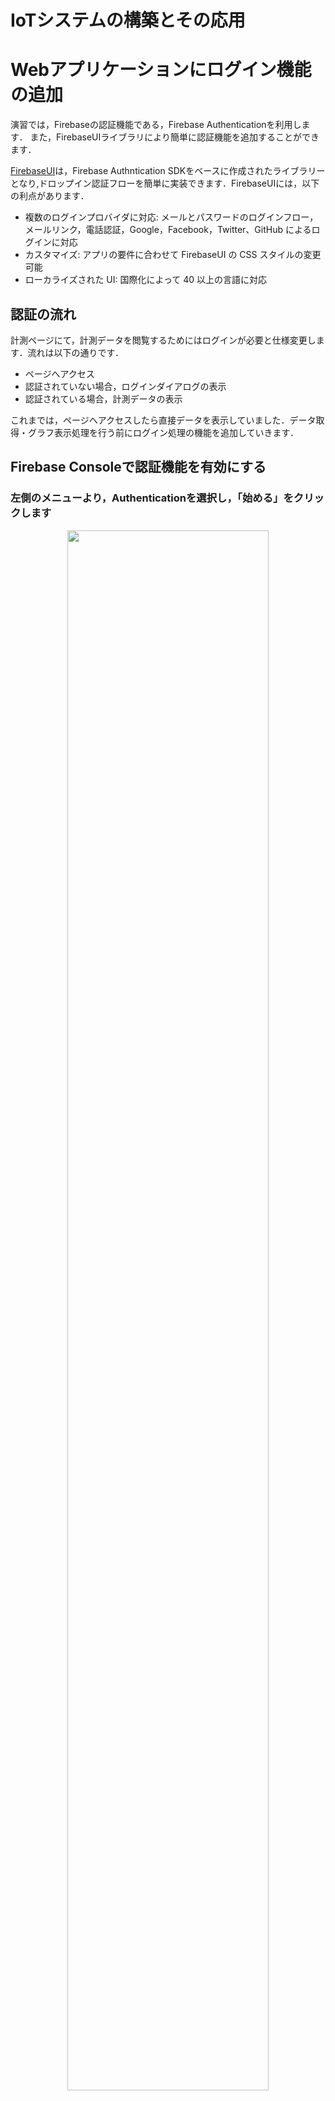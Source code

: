 # IoTシステムの構築とその応用


# Webアプリケーションにログイン機能の追加

演習では，Firebaseの認証機能である，Firebase Authenticationを利用します．
また，FirebaseUIライブラリにより簡単に認証機能を追加することができます．


[FirebaseUI](https://github.com/firebase/firebaseui-web)は，Firebase Authntication SDKをベースに作成されたライブラリーとなり,ドロップイン認証フローを簡単に実装できます．FirebaseUIには，以下の利点があります．

- 複数のログインプロバイダに対応: メールとパスワードのログインフロー，メールリンク，電話認証，Google，Facebook，Twitter、GitHub によるログインに対応
- カスタマイズ: アプリの要件に合わせて FirebaseUI の CSS スタイルの変更可能
- ローカライズされた UI: 国際化によって 40 以上の言語に対応

## 認証の流れ


計測ページにて，計測データを閲覧するためにはログインが必要と仕様変更します．流れは以下の通りです．

- ページへアクセス
- 認証されていない場合，ログインダイアログの表示
- 認証されている場合，計測データの表示

これまでは，ページへアクセスしたら直接データを表示していました．データ取得・グラフ表示処理を行う前にログイン処理の機能を追加していきます．


## Firebase Consoleで認証機能を有効にする

### 左側のメニューより，Authenticationを選択し，「始める」をクリックします

<center>
<img src="images/lite/fb_auth_start.png" width="80%">
</center>


### ログインプロバイダを選択します．今回は「メール/パスワード」を選択します．

<center>
<img src="images/lite/fb_auth_1.png" width="50%">
</center>

### 「メール/パスワード」を有効にします．

<center>
<img src="images/lite/fb_auth_2.png" width="50%">
</center>

<center>
<img src="images/lite/fb_auth_3.png" width="50%">
</center>

### ユーザーを追加します

メールアドレスとパスワードを入力します．

<center>
<img src="images/lite/fb_auth_4.png" width="50%">
</center>

<center>
<img src="images/lite/fb_auth_5.png" width="50%">
</center>



## FirebaseUI の準備

FirebaseUIライブラリをCDNを用いた方法で導入します．

これまでの `index.html` の head タグ内に以下の行を追加します．
```html
    <!-- Firebase Auth UI-->
    <script src="https://www.gstatic.com/firebasejs/ui/6.0.1/firebase-ui-auth.js"></script>
    <link type="text/css" rel="stylesheet" href="https://www.gstatic.com/firebasejs/ui/6.0.1/firebase-ui-auth.css" />
```

これにより，ページにFirebaseUIの機能が利用できるようになります．


## ログイン機能の実装

`<body>`タグの直下に以下のタグを追加します．この`<div>`タグ内にログインダイアログが表示されます．

```html
 <div id="firebaseui-auth-container"></div>
```

`firebase.auth()`の関数を使い，ログインの有無を調べます．未ログインの時はFirebaseUIによるログインを，ログイン済みの時はグラフ表示を行います．

```javascript
      firebase.auth().onAuthStateChanged((user) => {
            if (user) {
                // User is signed in, see docs for a list of available properties
                // https://firebase.google.com/docs/reference/js/firebase.User
                var uid = user.uid;
                document.getElementById('buttons').style.display = 'block';
                show_data();
            } else {
                // User is signed out
                console.log("no login")
                var uiConfig = {
                    // ログイン成功時のリダイレクト先
                    signInSuccessUrl: 'index.html',

                    // 利用する認証機能
                    signInOptions: [
                        firebase.auth.EmailAuthProvider.PROVIDER_ID
                    ],
                };

                var ui = new firebaseui.auth.AuthUI(firebase.auth());
                ui.start('#firebaseui-auth-container', uiConfig);                
            }
        });
    });
```

ログアウト処理は以下となります．
```javascript
    function logout() {
            firebase.auth().signOut().then(() => {
                // ログアウト成功
                document.location = 'index.html';
            }).catch((error) => {
                // ログアウトエラー処理
            });

    }
```

これまでのグラフ表示に関する記述を`show_data`関数にします．

```javascript
    function show_data(){

      let app = firebase.app();
      //let station_id = "st001";
      let container = document.getElementById('visualization');
      let names = ['Humidity', 'Pressure', 'Templature'];
      let dataset = new vis.DataSet();
      let groups = new vis.DataSet();
      
      groups.add({
          id: 0,
          content: names[0],
          className: 'style-0',
          options: {
            yAxisOrientation: 'left',
            interpolation: false,
            drawPoints: {
                size: 2
            }
          }
      });

      groups.add({
          id: 1,
          content: names[1],
          className: 'style-1',
          options: {
            yAxisOrientation: 'left',
            interpolation: false,
            drawPoints: {
              size: 2
            }
          }
      });

      groups.add({
          id: 2,
          content: names[2],
          className: 'style-2',
          options: {
            yAxisOrientation: 'left',
            interpolation: false,
            drawPoints: {
              size: 2
            }
          }
      });

      let date = new Date();
      let options = {
          dataAxis: {
              showMinorLabels: true,
              alignZeros: false
          },
          width: '100%',
          height: '550px',
          legend: { left: { position: "top-right" } },
          start: date.setMinutes(date.getMinutes() - 5),
          end: date.setMinutes(date.getMinutes() + 15)

      };
      let graph2d = new vis.Graph2d(container, dataset, groups, options);

      var ref = app.database().ref('stations').child(station_id + '/data');
      ref.limitToLast(100).on('child_added', function(snapshot) {
          var newData = snapshot.val();
          addItem(newData.timestamp, newData.humid, 0);
          addItem(newData.timestamp, newData.press, 1);
          addItem(newData.timestamp, newData.temp, 2);
          let now = new Date();
          graph2d.setWindow(now.setMinutes(now.getMinutes() - 5), now.setMinutes(now.getMinutes() + 10), {animation: false});
      });
    }

```


### index.htmlの全体

資料として`index_03.html`が該当します．

```html
<!DOCTYPE html>
<html>
  <head>
    <meta charset="utf-8">
    <meta name="viewport" content="width=device-width, initial-scale=1">
    <title>データの可視化</title>

    <!-- update the version number as needed -->
    <script defer src="/__/firebase/8.7.1/firebase-app.js"></script>
    <!-- include only the Firebase features as you need -->
    <script defer src="/__/firebase/8.7.1/firebase-auth.js"></script>
    <script defer src="/__/firebase/8.7.1/firebase-database.js"></script>
    
    <!-- initialize the SDK after all desired features are loaded -->
    <script defer src="/__/firebase/init.js"></script>

    <!-- Firebase Auth UI-->
    <script src="https://www.gstatic.com/firebasejs/ui/6.0.1/firebase-ui-auth.js"></script>
    <link type="text/css" rel="stylesheet" href="https://www.gstatic.com/firebasejs/ui/6.0.1/firebase-ui-auth.css" />

    <!-- vis.js -->
    <script src="https://cdnjs.cloudflare.com/ajax/libs/vis/4.21.0/vis.min.js"></script>

    <link rel="stylesheet" type="text/css" href="https://cdnjs.cloudflare.com/ajax/libs/vis/4.21.0/vis.min.css" />

    <style type="text/css">
        .style-0 {
            fill: #f2ea00;
            fill-opacity: 0;
            stroke-width: 2px;
            stroke: #b3ab00;
        }
        .style-1 {
            fill: #00b72b;
            fill-opacity: 0;
            stroke-width: 2px;
            stroke: #00b72b;
        }

        .style-2 {
            fill: #b2b700;
            fill-opacity: 0;
            stroke-width: 2px;
            stroke: #b2b700;
        }

    </style>  

  </head>
  <body>


  <h2>計測データ</h2>

  <div id="firebaseui-auth-container"></div>

  <div id="visualization"></div>

  <script type="text/javascript">

    document.addEventListener('DOMContentLoaded', function() {

      firebase.auth().onAuthStateChanged((user) => {
            if (user) {
                // User is signed in, see docs for a list of available properties
                // https://firebase.google.com/docs/reference/js/firebase.User
                var uid = user.uid;
                document.getElementById('buttons').style.display = 'block';
                show_data();
            } else {
                // User is signed out
                console.log("no login")
                var uiConfig = {
                    // ログイン成功時のリダイレクト先
                    signInSuccessUrl: 'index.html',

                    // 利用する認証機能
                    signInOptions: [
                        firebase.auth.EmailAuthProvider.PROVIDER_ID,
                        firebase.auth.GoogleAuthProvider.PROVIDER_ID
                    ],
                };

                var ui = new firebaseui.auth.AuthUI(firebase.auth());
                ui.start('#firebaseui-auth-container', uiConfig);                
            }
        });
    });

    function logout() {
            firebase.auth().signOut().then(() => {
                // ログアウト成功
                document.location = 'index.html';
            }).catch((error) => {
                // ログアウトエラー処理
            });

    }
  </script>

  <script type="text/javascript">

    let station_id = "st001";
    let dataset = new vis.DataSet();
    let groups = new vis.DataSet();

    function show_data(){

      let app = firebase.app();
      //let station_id = "st001";
      let container = document.getElementById('visualization');
      let names = ['Humidity', 'Pressure', 'Templature'];
      
      groups.add({
          id: 0,
          content: names[0],
          className: 'style-0',
          options: {
            yAxisOrientation: 'left',
            interpolation: false,
            drawPoints: {
                size: 2
            }
          }
      });

      groups.add({
          id: 1,
          content: names[1],
          className: 'style-1',
          options: {
            yAxisOrientation: 'left',
            interpolation: false,
            drawPoints: {
              size: 2
            }
          }
      });

      groups.add({
          id: 2,
          content: names[2],
          className: 'style-2',
          options: {
            yAxisOrientation: 'left',
            interpolation: false,
            drawPoints: {
              size: 2
            }
          }
      });

      let date = new Date();
      let options = {
          dataAxis: {
              showMinorLabels: true,
              alignZeros: false
          },
          width: '100%',
          height: '550px',
          legend: { left: { position: "top-right" } },
          start: date.setMinutes(date.getMinutes() - 5),
          end: date.setMinutes(date.getMinutes() + 15)

      };
      let graph2d = new vis.Graph2d(container, dataset, groups, options);

      var ref = app.database().ref('stations').child(station_id + '/data');
      ref.limitToLast(100).on('child_added', function(snapshot) {
          var newData = snapshot.val();
          addItem(newData.timestamp, newData.humid, 0);
          addItem(newData.timestamp, newData.press, 1);
          addItem(newData.timestamp, newData.temp, 2);
          let now = new Date();
          graph2d.setWindow(now.setMinutes(now.getMinutes() - 5), now.setMinutes(now.getMinutes() + 10), {animation: false});
      });
    }

    function addItem(timestamp, value, g) {
          itm = { x: new Date(timestamp).toLocaleString(), y: value, group: g };
          dataset.add(itm);
    }
    
  </script>

  <script type="text/javascript">
    function change_status(st){
      let ref = firebase.database().ref('stations').child(station_id + '/status');
      ref.set({status: st});
    }
  </script>

  <div id="buttons" style="display: none;">
    <button onclick="change_status(1);">COLOR 1</button>
    <button onclick="change_status(2);">COLOR 2</button>
    <button onclick="change_status(3);">COLOR 3</button>

    <button onClick="logout()" style="float:right;">ログアウト</button>
  </div>

  </body>
</html>

```



## デプロイして確認


```bash
firebase deploy
```

デプロイされたURLへアクセス,次の状態になっています．

<center>
<img src="images/lite/fb_auth_6.png" width="50%">
</center>


## リファレンス

- https://firebase.google.com/docs/auth/web/firebaseui